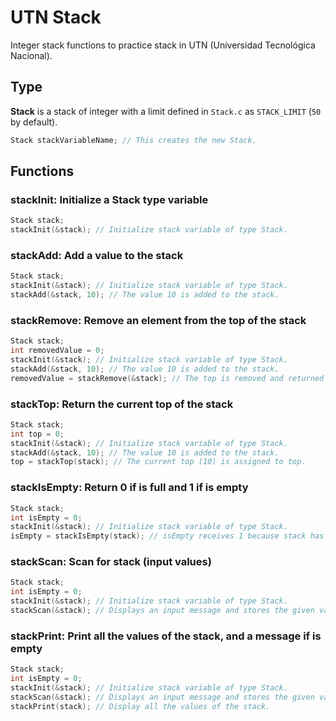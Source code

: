 # UTN Stack

Integer stack functions to practice stack in UTN (Universidad Tecnológica Nacional).

## Type

**Stack** is a stack of integer with a limit defined in `Stack.c` as `STACK_LIMIT` (`50` by default).

```c
Stack stackVariableName; // This creates the new Stack.
```

## Functions

### stackInit: Initialize a Stack type variable

```c
Stack stack;
stackInit(&stack); // Initialize stack variable of type Stack.
```

### stackAdd: Add a value to the stack

```c
Stack stack;
stackInit(&stack); // Initialize stack variable of type Stack.
stackAdd(&stack, 10); // The value 10 is added to the stack.
```

### stackRemove: Remove an element from the top of the stack

```c
Stack stack;
int removedValue = 0;
stackInit(&stack); // Initialize stack variable of type Stack.
stackAdd(&stack, 10); // The value 10 is added to the stack.
removedValue = stackRemove(&stack); // The top is removed and returned to removedValue.
```

### stackTop: Return the current top of the stack

```c
Stack stack;
int top = 0;
stackInit(&stack); // Initialize stack variable of type Stack.
stackAdd(&stack, 10); // The value 10 is added to the stack.
top = stackTop(stack); // The current top (10) is assigned to top.
```

### stackIsEmpty: Return 0 if is full and 1 if is empty

```c
Stack stack;
int isEmpty = 0;
stackInit(&stack); // Initialize stack variable of type Stack.
isEmpty = stackIsEmpty(stack); // isEmpty receives 1 because stack has no values.
```

### stackScan: Scan for stack (input values)

```c
Stack stack;
int isEmpty = 0;
stackInit(&stack); // Initialize stack variable of type Stack.
stackScan(&stack); // Displays an input message and stores the given value with stackAdd.
```

### stackPrint: Print all the values of the stack, and a message if is empty

```c
Stack stack;
int isEmpty = 0;
stackInit(&stack); // Initialize stack variable of type Stack.
stackScan(&stack); // Displays an input message and stores the given value with stackAdd.
stackPrint(stack); // Display all the values of the stack.
```
